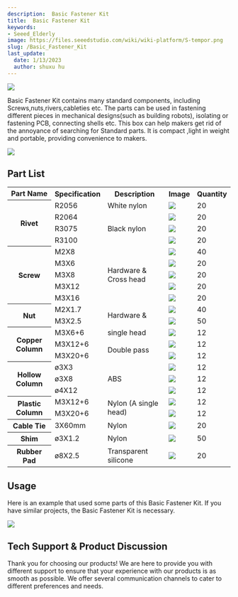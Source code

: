 ```yaml
---
description:  Basic Fastener Kit
title:  Basic Fastener Kit
keywords:
- Seeed_Elderly
image: https://files.seeedstudio.com/wiki/wiki-platform/S-tempor.png
slug: /Basic_Fastener_Kit
last_update:
  date: 1/13/2023
  author: shuxu hu
---
```


![](https://files.seeedstudio.com/wiki/Basic_Fastener_Kit/img/Fastener_Kit_01.jpg)

Basic Fastener Kit contains many standard components, including Screws,nuts,rivers,cableties etc. The parts can be used in fastening different pieces in mechanical designs(such as building robots), isolating or fastening PCB, connecting shells etc. This box can help makers get rid of the annoyance of searching for Standard parts. It is compact ,light in weight and portable, providing convenience to makers.

[![](https://files.seeedstudio.com/wiki/Seeed-WiKi/docs/images/300px-Get_One_Now_Banner-ragular.png)](https://www.seeedstudio.com/Basic-Fastener-Kit-p-1555.html)

## Part List

<table cellspacing="0" width="80%">
<tr>
<th scope="col">Part Name</th>
<th scope="col">Specification</th>
<th scope="col">Description</th>
<th scope="col">Image</th>
<th scope="col">Quantity</th>
</tr>
<tr>
<th rowspan="4" scope="row">Rivet</th>
<td>R2056</td>
<td>White nylon</td>
<td><img src="https://files.seeedstudio.com/wiki/Basic_Fastener_Kit/img/Rivet.jpg" /></td>
<td>20</td>
</tr>
<tr>
<td scope="row">R2064</td>
<td rowspan="3">Black nylon</td>
<td><img src="https://files.seeedstudio.com/wiki/Basic_Fastener_Kit/img/Rivet.jpg" /></td>
<td>20</td>
</tr>
<tr>
<td scope="row">R3075</td>
<td><img src="https://files.seeedstudio.com/wiki/Basic_Fastener_Kit/img/Rivet.jpg" /></td>
<td>20</td>
</tr>
<tr>
<td scope="row">R3100</td>
<td><img src="https://files.seeedstudio.com/wiki/Basic_Fastener_Kit/img/Rivet.jpg" /></td>
<td>20</td>
</tr>
<tr>
<th rowspan="5" scope="row">Screw</th>
<td>M2X8</td>
<td rowspan="5">Hardware &amp; Cross head</td>
<td><img src="https://files.seeedstudio.com/wiki/Basic_Fastener_Kit/img/Screw1.jpg" /></td>
<td>40</td>
</tr>
<tr>
<td scope="row">M3X6</td>
<td><img src="https://files.seeedstudio.com/wiki/Basic_Fastener_Kit/img/Screw2.jpg" /></td>
<td>20</td>
</tr>
<tr>
<td scope="row">M3X8</td>
<td><img src="https://files.seeedstudio.com/wiki/Basic_Fastener_Kit/img/Screw3.jpg" /></td>
<td>20</td>
</tr>
<tr>
<td scope="row">M3X12</td>
<td><img src="https://files.seeedstudio.com/wiki/Basic_Fastener_Kit/img/Screw4.jpg" /></td>
<td>20</td>
</tr>
<tr>
<td scope="row">M3X16</td>
<td><img src="https://files.seeedstudio.com/wiki/Basic_Fastener_Kit/img/Screw5.jpg" /></td>
<td>20</td>
</tr>
<tr>
<th rowspan="2" scope="row">Nut</th>
<td>M2X1.7</td>
<td rowspan="2">Hardware &amp;</td>
<td><img src="https://files.seeedstudio.com/wiki/Basic_Fastener_Kit/img/Nut1.jpg" /></td>
<td>40</td>
</tr>
<tr>
<td scope="row">M3X2.5</td>
<td><img src="https://files.seeedstudio.com/wiki/Basic_Fastener_Kit/img/Nut2.jpg" /></td>
<td>50</td>
</tr>
<tr>
<th rowspan="3" scope="row">Copper Column</th>
<td>M3X6+6</td>
<td>single head</td>
<td><img src="https://files.seeedstudio.com/wiki/Basic_Fastener_Kit/img/Copper_Column1.jpg" /></td>
<td>12</td>
</tr>
<tr>
<td scope="row">M3X12+6</td>
<td rowspan="2">Double pass</td>
<td><img src="https://files.seeedstudio.com/wiki/Basic_Fastener_Kit/img/Copper_Column2.jpg" /></td>
<td>12</td>
</tr>
<tr>
<td scope="row">M3X20+6</td>
<td><img src="https://files.seeedstudio.com/wiki/Basic_Fastener_Kit/img/Copper_Column3.jpg" /></td>
<td>12</td>
</tr>
<tr>
<th rowspan="3" scope="row">Hollow Column</th>
<td>ø3X3</td>
<td rowspan="3">ABS</td>
<td><img src="https://files.seeedstudio.com/wiki/Basic_Fastener_Kit/img/Hollow_Column1.jpg" /></td>
<td>12</td>
</tr>
<tr>
<td scope="row">ø3X8</td>
<td><img src="https://files.seeedstudio.com/wiki/Basic_Fastener_Kit/img/Hollow_Column2.jpg" /></td>
<td>12</td>
</tr>
<tr>
<td scope="row">ø4X12</td>
<td><img src="https://files.seeedstudio.com/wiki/Basic_Fastener_Kit/img/Hollow_Column3.jpg" /></td>
<td>12</td>
</tr>
<tr>
<th rowspan="2" scope="row">Plastic Column</th>
<td>M3X12+6</td>
<td rowspan="2">Nylon (A single head)</td>
<td><img src="https://files.seeedstudio.com/wiki/Basic_Fastener_Kit/img/Plastic_Column1.jpg" /></td>
<td>12</td>
</tr>
<tr>
<td scope="row">M3X20+6</td>
<td><img src="https://files.seeedstudio.com/wiki/Basic_Fastener_Kit/img/Plastic_Column2.jpg" /></td>
<td>12</td>
</tr>
<tr>
<th scope="row">Cable Tie</th>
<td>3X60mm</td>
<td>Nylon</td>
<td><img src="https://files.seeedstudio.com/wiki/Basic_Fastener_Kit/img/Cable_Tie.jpg" /></td>
<td>20</td>
</tr>
<tr>
<th scope="row">Shim</th>
<td>ø3X1.2</td>
<td>Nylon</td>
<td><img src="https://files.seeedstudio.com/wiki/Basic_Fastener_Kit/img/Shim.jpg" /></td>
<td>50</td>
</tr>
<tr>
<th scope="row">Rubber Pad</th>
<td>ø8X2.5</td>
<td>Transparent silicone</td>
<td><img src="https://files.seeedstudio.com/wiki/Basic_Fastener_Kit/img/Rubber_Pad.jpg" /></td>
<td>20</td>
</tr>
</table>

## Usage

Here is an example that used some parts of this Basic Fastener Kit. If you have similar projects, the Basic Fastener Kit is necessary.

![](https://files.seeedstudio.com/wiki/Basic_Fastener_Kit/img/Parts_lists.jpg)

## Tech Support & Product Discussion

Thank you for choosing our products! We are here to provide you with different support to ensure that your experience with our products is as smooth as possible. We offer several communication channels to cater to different preferences and needs.

<div class="button_tech_support_container">
<a href="https://forum.seeedstudio.com/" class="button_forum"></a>
<a href="https://www.seeedstudio.com/contacts" class="button_email"></a>
</div>

<div class="button_tech_support_container">
<a href="https://discord.gg/eWkprNDMU7" class="button_discord"></a>
<a href="https://github.com/Seeed-Studio/wiki-documents/discussions/69" class="button_discussion"></a>
</div>

